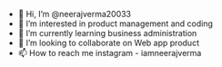 - 👋 Hi, I’m @neerajverma20033
- 👀 I’m interested in product management and coding
- 🌱 I’m currently learning business administration 
- 💞️ I’m looking to collaborate on Web app product
- 📫 How to reach me instagram - iamneerajverma

<!---
neerajverma20033/neerajverma20033 is a ✨ special ✨ repository because its `README.md` (this file) appears on your GitHub profile.
You can click the Preview link to take a look at your changes.
--->
